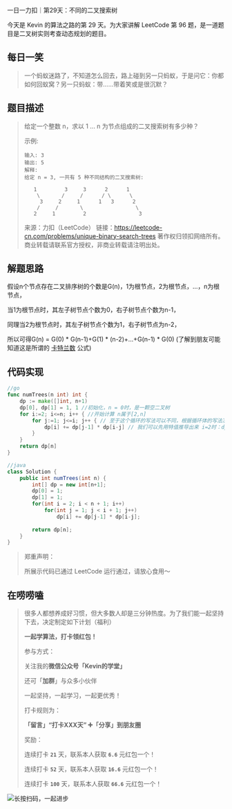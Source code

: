 一日一力扣｜第29天：不同的二叉搜索树

今天是 Kevin 的算法之路的第 29 天。为大家讲解 LeetCode 第 96 题，是一道题目是二叉树实则考查动态规划的题目。



## 每日一笑

> 一个蚂蚁迷路了，不知道怎么回去，路上碰到另一只蚂蚁，于是问它：你都如何回蚁窝？另一只蚂蚁：带……带着笑或是很沉默？



## 题目描述

> 给定一个整数 n，求以 1 ... n 为节点组成的二叉搜索树有多少种？
>
> 示例:
>
> ```
> 输入: 3
> 输出: 5
> 解释:
> 给定 n = 3, 一共有 5 种不同结构的二叉搜索树:
> 
>    1         3     3      2      1
>     \       /     /      / \      \
>      3     2     1      1   3      2
>     /     /       \                 \
>    2     1         2                 3
> ```
>
> 来源：力扣（LeetCode）
> 链接：https://leetcode-cn.com/problems/unique-binary-search-trees
> 著作权归领扣网络所有。商业转载请联系官方授权，非商业转载请注明出处。



## 解题思路

假设n个节点存在二叉排序树的个数是G(n)，1为根节点，2为根节点，...，n为根节点，

当1为根节点时，其左子树节点个数为0，右子树节点个数为n-1，

同理当2为根节点时，其左子树节点个数为1，右子树节点为n-2，

所以可得G(n) = G(0) * G(n-1)+G(1) * (n-2)+...+G(n-1) * G(0)  (了解到朋友可能知道这是所谓的 [卡特兰数](https://baike.baidu.com/item/卡特兰数) 公式)



## 代码实现

```go
//go
func numTrees(n int) int {
    dp := make([]int, n+1)
    dp[0], dp[1] = 1, 1 //初始化，n = 0时，是一颗空二叉树
    for i:=2; i<=n; i++ { //开始计算 n属于[2,n]
        for j:=1; j<=i; j++ { // 至于这个循环的写法可以不同，根据循环体的写法决定
            dp[i] += dp[j-1] * dp[i-j] // 我们可以先用特值推导出来 i=2时：dp[2] = dp[0]*dp[1] + dp[1]*dp[0]
        }
    }
    return dp[n]
}
```



```java
//java
class Solution {
    public int numTrees(int n) {
        int[] dp = new int[n+1];
        dp[0] = 1;
        dp[1] = 1;
        for(int i = 2; i < n + 1; i++)
            for(int j = 1; j < i + 1; j++) 
                dp[i] += dp[j-1] * dp[i-j];
        
        return dp[n];
    }
}
```



> 郑重声明：
>
> 所展示代码已通过 LeetCode 运行通过，请放心食用～



## 在唠唠嗑

> 很多人都想养成好习惯，但大多数人却是三分钟热度。为了我们能一起坚持下去，决定制定如下计划（福利）
>
> **一起学算法，打卡领红包！**
>
> 参与方式：
>
> 关注我的**微信公众号「Kevin的学堂」**
>
> 还可「**加群**」与众多小伙伴
>
> 一起坚持，一起学习，一起更优秀！
>
> 打卡规则为：
>
> **「留言」“打卡XXX天” ➕「分享」到朋友圈**
>
> 奖励：
>
> 连续打卡 **`21`** 天，联系本人获取 **`6.6`** 元红包一个！
>
> 连续打卡 **`52`** 天，联系本人获取 **`16.6`** 元红包一个！
>
> 连续打卡 **`100`** 天，联系本人获取 **`66.6`** 元红包一个！



![长按扫码，一起进步](http://wesub.ifree258.top/wesubQRCode-2.png)
